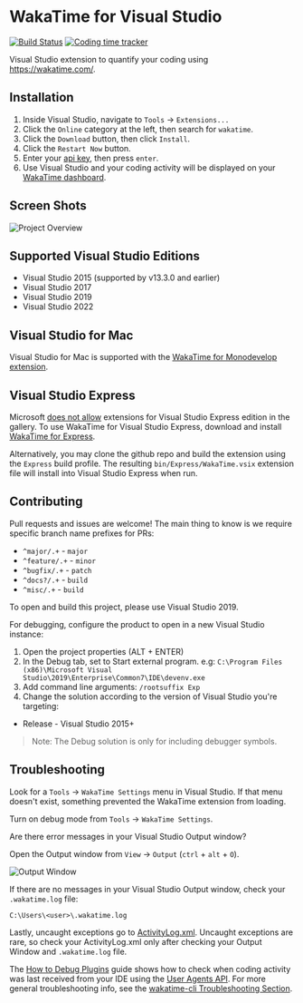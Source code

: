 # WakaTime for Visual Studio

[![Build Status](https://img.shields.io/github/actions/workflow/status/wakatime/visualstudio-wakatime/on_push.yml)](https://github.com/wakatime/visualstudio-wakatime/actions)
[![Coding time tracker](https://wakatime.com/badge/github/wakatime/visualstudio-wakatime.svg)](https://wakatime.com/badge/github/wakatime/visualstudio-wakatime)

Visual Studio extension to quantify your coding using <https://wakatime.com/>.

## Installation

1. Inside Visual Studio, navigate to `Tools` → `Extensions...`
2. Click the `Online` category at the left, then search for `wakatime`.
3. Click the `Download` button, then click `Install`.
4. Click the `Restart Now` button.
5. Enter your [api key](https://wakatime.com/settings#apikey), then press `enter`.
6. Use Visual Studio and your coding activity will be displayed on your [WakaTime dashboard](https://wakatime.com).

## Screen Shots

![Project Overview](Dev17/Assets/dashboard.png)

## Supported Visual Studio Editions

* Visual Studio 2015 (supported by v13.3.0 and earlier)
* Visual Studio 2017
* Visual Studio 2019
* Visual Studio 2022

## Visual Studio for Mac

Visual Studio for Mac is supported with the [WakaTime for Monodevelop extension][monodevelop].

## Visual Studio Express

Microsoft [does not allow][express article] extensions for Visual Studio Express edition in the gallery.
To use WakaTime for Visual Studio Express, download and install [WakaTime for Express][latest release].

Alternatively, you may clone the github repo and build the extension using the `Express` build profile.
The resulting `bin/Express/WakaTime.vsix` extension file will install into Visual Studio Express when run.

## Contributing

Pull requests and issues are welcome!
The main thing to know is we require specific branch name prefixes for PRs:

- `^major/.+` - `major`
- `^feature/.+` - `minor`
- `^bugfix/.+` - `patch`
- `^docs?/.+` - `build`
- `^misc/.+` - `build`

To open and build this project, please use Visual Studio 2019.

For debugging, configure the product to open in a new Visual Studio instance:

1. Open the project properties (ALT + ENTER)
2. In the Debug tab, set to Start external program. e.g: ```C:\Program Files (x86)\Microsoft Visual Studio\2019\Enterprise\Common7\IDE\devenv.exe```
3. Add command line arguments: ```/rootsuffix Exp```
4. Change the solution according to the version of Visual Studio you're targeting:

* Release - Visual Studio 2015+

> Note: The Debug solution is only for including debugger symbols.

## Troubleshooting

Look for a `Tools` → `WakaTime Settings` menu in Visual Studio.
If that menu doesn't exist, something prevented the WakaTime extension from loading.

Turn on debug mode from `Tools` → `WakaTime Settings`.

Are there error messages in your Visual Studio Output window?

Open the Output window from `View` → `Output` (`ctrl` + `alt` + `O`).

![Output Window](Dev17/Assets/output-window.png)

If there are no messages in your Visual Studio Output window, check your `.wakatime.log` file:

`C:\Users\<user>\.wakatime.log`

Lastly, uncaught exceptions go to [ActivityLog.xml][activitylog]. Uncaught exceptions are rare, so check your ActivityLog.xml only after checking your Output Window and `.wakatime.log` file.

The [How to Debug Plugins][how to debug] guide shows how to check when coding activity was last received from your IDE using the [User Agents API][user agents api].
For more general troubleshooting info, see the [wakatime-cli Troubleshooting Section][wakatime-cli-help].

[wakatime-cli-help]: https://github.com/wakatime/wakatime-cli/blob/develop/TROUBLESHOOTING.md
[how to debug]: https://wakatime.com/faq#debug-plugins
[user agents api]: https://wakatime.com/developers#user_agents
[monodevelop]: https://github.com/CodeCavePro/monodevelop-wakatime
[activitylog]: http://blogs.msdn.com/b/visualstudio/archive/2010/02/24/troubleshooting-with-the-activity-log.aspx
[latest release]: https://github.com/wakatime/visualstudio-wakatime/releases/latest
[express article]: https://visualstudiomagazine.com/articles/2014/05/21/no-extensions-for-visual-studio-express.aspx
